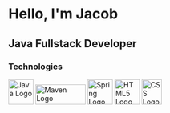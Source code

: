 <h1>Hello, I'm Jacob</h1>
<h2>Java Fullstack Developer</h2>
<h3>Technologies</h3>
<div>
 <img style="height: 50px; width: 50px;" alt="Java Logo" src="https://upload.wikimedia.org/wikipedia/en/3/30/Java_programming_language_logo.svg">
 <img style="height: 40px; width: 100px;" alt="Maven Logo" src="https://maven.apache.org/images/maven-logo-white-on-black.purevec.svg">
 <img style="height: 50px; width: 50px;" alt="Spring Logo" src="https://upload.wikimedia.org/wikipedia/commons/thumb/7/79/Spring_Boot.svg/1024px-Spring_Boot.svg.png">
 <img style="height: 50px; width: 50px;" alt="HTML5 Logo" src="https://upload.wikimedia.org/wikipedia/commons/thumb/6/61/HTML5_logo_and_wordmark.svg/1920px-HTML5_logo_and_wordmark.svg.png">
 <img style="height: 50px; width: 40px;" alt="CSS Logo" src="https://upload.wikimedia.org/wikipedia/commons/thumb/d/d5/CSS3_logo_and_wordmark.svg/1452px-CSS3_logo_and_wordmark.svg.png">
</div>


<!--
**JacobLars/JacobLars** is a ✨ _special_ ✨ repository because its `README.md` (this file) appears on your GitHub profile.

Here are some ideas to get you started:

- 🔭 I’m currently working on ...
- 🌱 I’m currently learning ...
- 👯 I’m looking to collaborate on ...
- 🤔 I’m looking for help with ...
- 💬 Ask me about ...
- 📫 How to reach me: ...
- 😄 Pronouns: ...
- ⚡ Fun fact: ...
-->
